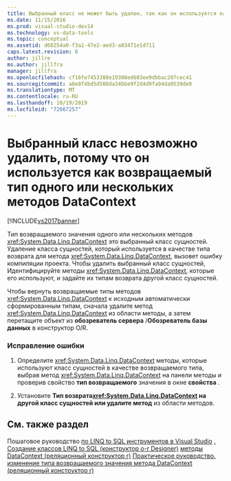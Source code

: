 ```yaml
---
title: Выбранный класс не может быть удален, так как он используется как тип возвращаемого значения для одного или нескольких методов DataContext | Документация Майкрософт
ms.date: 11/15/2016
ms.prod: visual-studio-dev14
ms.technology: vs-data-tools
ms.topic: conceptual
ms.assetid: d68254a0-f3a1-47e2-aed3-a83471e1d711
caps.latest.revision: 8
author: jillre
ms.author: jillfra
manager: jillfra
ms.openlocfilehash: cf16fe7453388e19308ed603ee9dbbac207cec41
ms.sourcegitcommit: a8e8f4bd5d508da34bbe9f2d4d9fa94da0539de0
ms.translationtype: MT
ms.contentlocale: ru-RU
ms.lasthandoff: 10/19/2019
ms.locfileid: "72667257"
---
```

# <a name="the-selected-class-cannot-be-deleted-because-it-is-used-as-a-return-type-for-one-or-more-datacontext-methods"></a>Выбранный класс невозможно удалить, потому что он используется как возвращаемый тип одного или нескольких методов DataContext
[!INCLUDE[vs2017banner](../includes/vs2017banner.md)]

Тип возвращаемого значения одного или нескольких методов <xref:System.Data.Linq.DataContext> это выбранный класс сущностей. Удаление класса сущностей, который используется в качестве типа возврата для метода <xref:System.Data.Linq.DataContext>, вызовет ошибку компиляции проекта. Чтобы удалить выбранный класс сущностей, Идентифицируйте методы <xref:System.Data.Linq.DataContext>, которые его используют, и задайте их типам возврата другой класс сущностей.

 Чтобы вернуть возвращаемые типы методов <xref:System.Data.Linq.DataContext> к исходным автоматически сформированным типам, сначала удалите метод <xref:System.Data.Linq.DataContext> из области методы, а затем перетащите объект из **обозреватель сервера** /**Обозреватель базы данных** в конструктор O/R.

### <a name="to-correct-this-error"></a>Исправление ошибки

1. Определите <xref:System.Data.Linq.DataContext> методы, которые используют класс сущностей в качестве возвращаемого типа, выбрав метод <xref:System.Data.Linq.DataContext> на панели методы и проверив свойство **тип возвращаемого** значения в окне **свойства** .

2. Установите **Тип возврата<xref:System.Data.Linq.DataContext> на другой класс сущностей или удалите метод**  из области методов.

## <a name="see-also"></a>См. также раздел
 Пошаговое руководство [по LINQ to SQL инструментов в Visual Studio](../data-tools/linq-to-sql-tools-in-visual-studio2.md) [. Создание классов LINQ to SQL (конструктор o-r Designer)](https://msdn.microsoft.com/library/35aad4a4-2e8a-46e2-ae09-5fbfd333c233) [методы DataContext (реляционный конструктор r)](../data-tools/datacontext-methods-o-r-designer.md) [Практическое руководство. изменение типа возвращаемого значения метода DataContext (реляционный конструктор r)](../data-tools/how-to-change-the-return-type-of-a-datacontext-method-o-r-designer.md)
